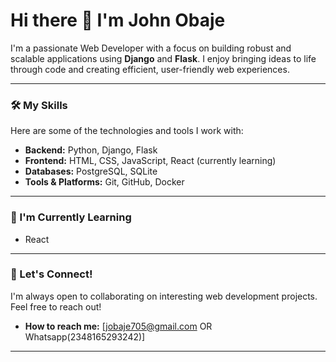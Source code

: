 # Hi there 👋 I'm John Obaje

I'm a passionate Web Developer with a focus on building robust and scalable applications using **Django** and **Flask**. I enjoy bringing ideas to life through code and creating efficient, user-friendly web experiences.

---

### 🛠️ My Skills

Here are some of the technologies and tools I work with:

* **Backend:** Python, Django, Flask
* **Frontend:** HTML, CSS, JavaScript, React (currently learning)
* **Databases:** PostgreSQL, SQLite
* **Tools & Platforms:** Git, GitHub, Docker 

---

### 🌱 I'm Currently Learning

* React 
---


### 👋 Let's Connect!

I'm always open to collaborating on interesting web development projects. Feel free to reach out!

* **How to reach me:** [jobaje705@gmail.com OR Whatsapp(2348165293242)]
   

---

